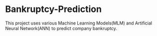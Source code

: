 # Bankruptcy-Prediction

This project uses various Machine Learning Models(MLM) and Artificial Neural Network(ANN) to predict company bankruptcy.
